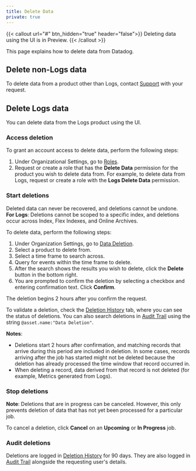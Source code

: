 ```yaml
---
title: Delete Data
private: true
---
```


{{< callout url="#" btn_hidden="true" header="false">}}
  Deleting data using the UI is in Preview.
{{< /callout >}} 

This page explains how to delete data from Datadog.

## Delete non-Logs data

To delete data from a product other than Logs, contact [Support][1] with your request.

## Delete Logs data

You can delete data from the Logs product using the UI.

### Access deletion

To grant an account access to delete data, perform the following steps:

1. Under Organizational Settings, go to [Roles][3].
2. Request or create a role that has the **Delete Data** permission for the product you wish to delete data from. For example, to delete data from Logs, request or create a role with the **Logs Delete Data** permission.

### Start deletions

<div class="alert alert-danger">Deleted data can never be recovered, and deletions cannot be undone.</div>

<div class="alert alert-info"><strong>For Logs</strong>: Deletions cannot be scoped to a specific index, and deletions occur across Index, Flex Indexes, and Online Archives.
</div>

To delete data, perform the following steps:

1. Under Organization Settings, go to [Data Deletion][4].
2. Select a product to delete from. 
3. Select a time frame to search across.
4. Query for events within the time frame to delete.
5. After the search shows the results you wish to delete, click the **Delete** button in the bottom right.
6. You are prompted to confirm the deletion by selecting a checkbox and entering confirmation text. Click **Confirm**.

The deletion begins 2 hours after you confirm the request.

To validate a deletion, check the [Deletion History][5] tab, where you can see the status of deletions. You can also search deletions in [Audit Trail][6] using the string `@asset.name:"Data Deletion"`.

**Notes**:
- Deletions start 2 hours after confirmation, and matching records that arrive during this period are included in deletion. In some cases, records arriving after the job has started might not be deleted because the deletion has already processed the time window that record occurred in.
- When deleting a record, data derived from that record is not deleted (for example, Metrics generated from Logs).

### Stop deletions

**Note**: Deletions that are in progress can be canceled. However, this only prevents deletion of data that has not yet been processed for a particular job.

To cancel a deletion, click **Cancel** on an **Upcoming** or **In Progress** job.

### Audit deletions

Deletions are logged in [Deletion History][5] for 90 days. They are also logged in [Audit Trail][6] alongside the requesting user's details.

[1]: https://www.datadoghq.com/support/
[2]: /account_management/rbac/permissions/
[3]: https://app.datadoghq.com/organization-settings/roles
[4]: https://app.datadoghq.com/organization-settings/data-deletion
[5]: https://app.datadoghq.com/organization-settings/data-deletion?data-deletion-tab=deletion-history
[6]: https://app.datadoghq.com/audit-trail?query=@asset.name:"Data%20Deletion"
